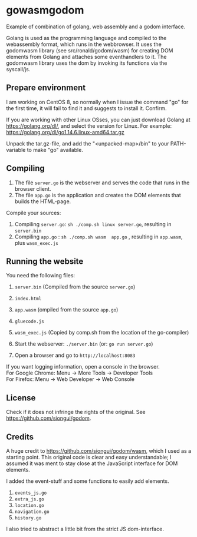 # gowasmgodom

Example of combination of golang, web assembly and a godom interface.

Golang is used as the programming language and compiled to the webassembly format, which runs in the webbrowser.
It uses the godomwasm library (see src/ronald/godom/wasm) for creating DOM elements from Golang and attaches some eventhandlers to it.
The godomwasm library uses the dom by invoking its functions via the syscall/js.


## Prepare environment

I am working on CentOS 8, so normally when I issue the command "go" for the first time, it will fail to find it and suggests to install it. Confirm.

If you are working with other Linux OSses, you can just download Golang at https://golang.org/dl/, and select the version for Linux.
For example: https://golang.org/dl/go1.14.6.linux-amd64.tar.gz

Unpack the tar.gz-file, and add the "\<unpacked-map\>/bin" to your PATH-variable to make "go" available.


## Compiling

1. The file ```server.go``` is the webserver and serves the code that runs in the browser client.
2. The file ```app.go``` is the application and creates the DOM elements that builds the HTML-page. 

Compile your sources:
1. Compiling ```server.go```: ```sh ./comp.sh linux server.go```, resulting in ```server.bin```
2. Compiling ```app.go```   : ```sh ./comp.sh wasm  app.go```   , resulting in ```app.wasm```, plus ```wasm_exec.js```


## Running the website

You need the following files:
1. ```server.bin``` (Compiled from the source ```server.go```)
2. ```index.html```
3. ```app.wasm``` (ompiled from the source ```app.go```)
4. ```gluecode.js```
5. ```wasm_exec.js``` (Copied by comp.sh from the location of the go-compiler)

1. Start the webserver: ```./server.bin``` (or: ```go run server.go```)
2. Open a browser and go to ```http://localhost:8083```

If you want logging information, open a console in the browser.\
For Google Chrome: Menu -> More Tools -> Developer Tools\
For Firefox: Menu -> Web Developer -> Web Console


## License

Check if it does not infringe the rights of the original.
See https://github.com/siongui/godom.

## Credits

A huge credit to https://github.com/siongui/godom/wasm, which I used as a starting point.
This original code is clear and easy understandable; I assumed it was ment to stay close at the JavaScript interface for DOM elements.

I added the event-stuff and some functions to easily add elements.
1. ```events_js.go```
2. ```extra_js.go```
3. ```location.go```
4. ```navigation.go```
5. ```history.go```

I also tried to abstract a little bit from the strict JS dom-interface.



